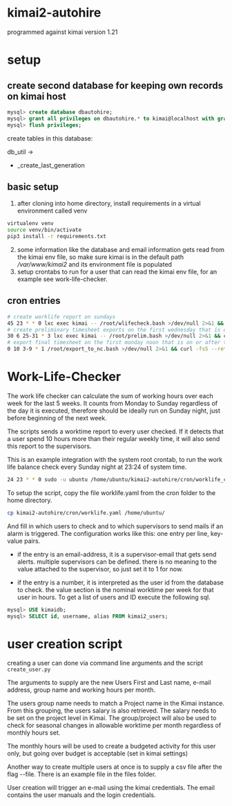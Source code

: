 # kimai2-autohire

programmed against kimai version 1.21

# setup

## create second database for keeping own records on kimai host

```sql
mysql> create database dbautohire;
mysql> grant all privileges on dbautohire.* to kimai@localhost with grant option;
mysql> flush privileges;
```
create tables in this database:

db_util ->
  - _create_last_generation
## basic setup
1. after cloning into home directory, install requirements in a virtual environment called venv
```bash
virtualenv venv
source venv/bin/activate
pip3 install -r requirements.txt
```
2. some information like the database and email information gets read from the kimai env file, so make sure kimai is in the default path */var/www/kimai2* and its environment file is populated
3. setup crontabs to run for a user that can read the kimai env file, for an example see work-life-checker.

## cron entries
```bash
# create worklife report on sundays
45 23 * * 0 lxc exec kimai -- /root/wlifecheck.bash >/dev/null 2>&1 && curl -fsS --retry 3 https://hc-ping.com/secret> /dev/null
# create preliminary timesheet exports on the first wednesday that is on or after the 25th
30 6 25-31 * 3 lxc exec kimai -- /root/prelim.bash >/dev/null 2>&1 && curl -fsS --retry 3 https://hc-ping.com/secret > /dev/null
# export final timesheet on the first monday noon that is on or after the 3rd
0 10 3-9 * 1 /root/export_to_nc.bash >/dev/null 2>&1 && curl -fsS --retry 3 https://hc-ping.com/secret > /dev/null
```


# Work-Life-Checker

The work life checker can calculate the sum of working hours over each week for the last 5 weeks. It counts from Monday to Sunday regardless of the day it is executed, therefore should be ideally run on Sunday night, just before beginning of the next week.

The scripts sends a worktime report to every user checked. If it detects that a user spend 10 hours more than their regular weekly time, it will also send this report to the supervisors.

This is an example integration with the system root crontab, to run the work life balance check every Sunday night at 23:24 of system time.
```bash
24 23 * * 0 sudo -u ubuntu /home/ubuntu/kimai2-autohire/cron/worklife_check.bash
```

To setup the script, copy the file worklife.yaml from the cron folder to the home directory.
```bash
cp kimai2-autohire/cron/worklife.yaml /home/ubuntu/
```
And fill in which users to check and to which supervisors to send mails if an alarm is triggered.
The configuration works like this: 
one entry per line, key-value pairs.

- if the entry is an email-address, it is a supervisor-email that gets send alerts. multiple supervisors can be defined. there is no meaning to the value attached to the supervisor, so just set it to 1 for now.

- if the entry is a number, it is interpreted as the user id from the database to check. the value section is the nominal worktime per week for that user in hours. To get a list of users and ID execute the following sql.
```sql
mysql> USE kimaidb;
mysql> SELECT id, username, alias FROM kimai2_users;
```

# user creation script

creating a user can done via command line arguments and the script `create_user.py`

The arguments to supply are the new Users First and Last name, e-mail address, group name and working hours per month.

The users group name needs to match a Project name in the Kimai instance. From this grouping, the users salary is also retrieved. The salary needs to be set on the project level in Kimai. The group/project will also be used to check for seasonal changes in allowable worktime per month regardless of monthly hours set.

The monthly hours will be used to create a budgeted activity for this user only, but going over budget is acceptable (set in kimai settings)

Another way to create multiple users at once is to supply a csv file after the flag --file. There is an example file in the files folder.

User creation will trigger an e-mail using the kimai credentials. The email contains the user manuals and the login credentials.